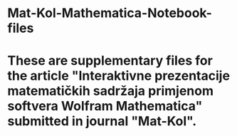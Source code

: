 # Mat-Kol-Mathematica-Notebook-files

# These are supplementary files for the article "Interaktivne prezentacije matematičkih sadržaja primjenom softvera Wolfram Mathematica" submitted in journal "Mat-Kol".

